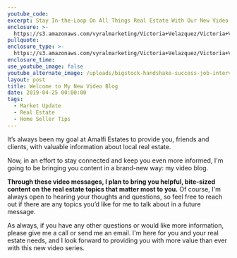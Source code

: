 ```yaml
---
youtube_code:
excerpt: Stay In-the-Loop On All Things Real Estate With Our New Video Blog
enclosure: >-
  https://s3.amazonaws.com/vyralmarketing/Victoria+Velazquez/Victoria+Velazquez+-+FB+Ad+Working.mp4
pullquote:
enclosure_type: >-
  https://s3.amazonaws.com/vyralmarketing/Victoria+Velazquez/Victoria+Velazquez+-+FB+Ad+Working.mp4
enclosure_time:
use_youtube_image: false
youtube_alternate_image: /uploads/bigstock-handshake-success-job-intervie-254790886.jpg
layout: post
title: Welcome to My New Video Blog
date: 2019-04-25 00:00:00
tags:
  - Market Update
  - Real Estate
  - Home Seller Tips
---
```


It’s always been my goal at Amalfi Estates to provide you, friends and clients, with valuable information about local real estate.

Now, in an effort to stay connected and keep you even more informed, I'm going to be bringing you content in a brand-new way: my video blog.

**Through these video messages, I plan to bring you helpful, bite-sized content on the real estate topics that matter most to you.** Of course, I'm always open to hearing your thoughts and questions, so feel free to reach out if there are any topics you’d like for me to talk about in a future message.

As always, if you have any other questions or would like more information, please give me a call or send me an email. I'm here for you and your real estate needs, and I look forward to providing you with more value than ever with this new video series.